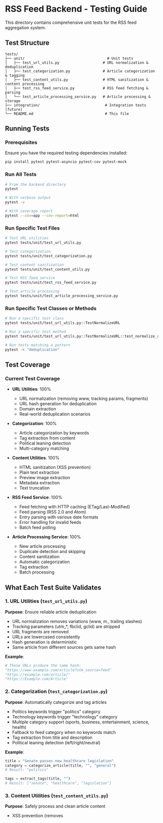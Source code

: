 # RSS Feed Backend - Testing Guide

This directory contains comprehensive unit tests for the RSS feed aggregation system.

## Test Structure

```
tests/
├── unit/                                      # Unit tests
│   ├── test_url_utils.py                    # URL normalization & deduplication
│   ├── test_categorization.py               # Article categorization & tagging
│   ├── test_content_utils.py                # HTML sanitization & content processing
│   ├── test_rss_feed_service.py             # RSS feed fetching & parsing
│   └── test_article_processing_service.py   # Article processing & storage
├── integration/                              # Integration tests (future)
└── README.md                                 # This file
```

## Running Tests

### Prerequisites

Ensure you have the required testing dependencies installed:

```bash
pip install pytest pytest-asyncio pytest-cov pytest-mock
```

### Run All Tests

```bash
# From the backend directory
pytest

# With verbose output
pytest -v

# With coverage report
pytest --cov=app --cov-report=html
```

### Run Specific Test Files

```bash
# Test URL utilities
pytest tests/unit/test_url_utils.py

# Test categorization
pytest tests/unit/test_categorization.py

# Test content sanitization
pytest tests/unit/test_content_utils.py

# Test RSS feed service
pytest tests/unit/test_rss_feed_service.py

# Test article processing
pytest tests/unit/test_article_processing_service.py
```

### Run Specific Test Classes or Methods

```bash
# Run a specific test class
pytest tests/unit/test_url_utils.py::TestNormalizeURL

# Run a specific test method
pytest tests/unit/test_url_utils.py::TestNormalizeURL::test_normalize_removes_trailing_slash

# Run tests matching a pattern
pytest -k "deduplication"
```

## Test Coverage

### Current Test Coverage

- **URL Utilities**: 100%
  - URL normalization (removing www, tracking params, fragments)
  - URL hash generation for deduplication
  - Domain extraction
  - Real-world deduplication scenarios

- **Categorization**: 100%
  - Article categorization by keywords
  - Tag extraction from content
  - Political leaning detection
  - Multi-category matching

- **Content Utilities**: 100%
  - HTML sanitization (XSS prevention)
  - Plain text extraction
  - Preview image extraction
  - Metadata extraction
  - Text truncation

- **RSS Feed Service**: 100%
  - Feed fetching with HTTP caching (ETag/Last-Modified)
  - Feed parsing (RSS 2.0 and Atom)
  - Entry parsing with various date formats
  - Error handling for invalid feeds
  - Batch feed polling

- **Article Processing Service**: 100%
  - New article processing
  - Duplicate detection and skipping
  - Content sanitization
  - Automatic categorization
  - Tag extraction
  - Batch processing

## What Each Test Suite Validates

### 1. URL Utilities (`test_url_utils.py`)

**Purpose**: Ensure reliable article deduplication

- URL normalization removes variations (www, m., trailing slashes)
- Tracking parameters (utm_*, fbclid, gclid) are stripped
- URL fragments are removed
- URLs are lowercased consistently
- Hash generation is deterministic
- Same article from different sources gets same hash

**Example**:
```python
# These URLs produce the same hash:
"https://www.example.com/article?utm_source=feed"
"https://example.com/article/"
"https://Example.com/Article"
```

### 2. Categorization (`test_categorization.py`)

**Purpose**: Automatically categorize and tag articles

- Politics keywords trigger "politics" category
- Technology keywords trigger "technology" category
- Multiple category support (sports, business, entertainment, science, health)
- Fallback to feed category when no keywords match
- Tag extraction from title and description
- Political leaning detection (left/right/neutral)

**Example**:
```python
title = "Senate passes new healthcare legislation"
category = categorize_article(title, "", "general")
# Result: "politics"

tags = extract_tags(title, "")
# Result: ["senate", "healthcare", "legislation"]
```

### 3. Content Utilities (`test_content_utils.py`)

**Purpose**: Safely process and clean article content

- XSS prevention (removes <script>, event handlers)
- iframe removal for security
- Preserves safe HTML (p, strong, em, a, img)
- Removes javascript: URLs
- Extracts plain text from HTML
- Extracts preview images
- Extracts Open Graph and Twitter Card metadata

**Example**:
```python
unsafe_html = '<p>Safe</p><script>alert("XSS")</script>'
safe_html = sanitize_html(unsafe_html)
# Result: '<p>Safe</p>' (script removed)
```

### 4. RSS Feed Service (`test_rss_feed_service.py`)

**Purpose**: Reliably fetch and parse RSS/Atom feeds

- HTTP requests with proper headers
- ETag/Last-Modified caching (304 Not Modified)
- Parsing RSS 2.0 and Atom formats
- Date parsing from various formats
- Media content extraction (thumbnails)
- Error handling for network failures
- Invalid XML handling

**Example**:
```python
feed = await service.fetch_feed(source)
articles = [parse_feed_entry(entry) for entry in feed.entries]
```

### 5. Article Processing Service (`test_article_processing_service.py`)

**Purpose**: Process, deduplicate, and store articles

- New article creation with all metadata
- Duplicate detection by URL hash
- Content sanitization before storage
- Automatic categorization
- Tag extraction and storage
- Batch processing of multiple articles
- Error handling for database failures

**Example**:
```python
article = await service.process_article(article_data, source)
# Article is sanitized, categorized, tagged, and stored
```

## Key Testing Patterns

### Async Testing

```python
@pytest.mark.asyncio
async def test_fetch_feed_success(self):
    mock_db = AsyncMock()
    service = RSSFeedService(mock_db)
    # Test async operations
```

### Mocking External Dependencies

```python
with patch('httpx.AsyncClient') as mock_client:
    mock_client.return_value.__aenter__.return_value.get = AsyncMock(return_value=mock_response)
    # Test without making real HTTP requests
```

### Testing Deduplication

```python
# First call creates new article
article1 = await service.process_article(data, source)

# Second call with same URL returns existing article
article2 = await service.process_article(data, source)

assert article1.id == article2.id  # Same article
```

## Continuous Integration

These tests are designed to run in CI/CD pipelines:

```yaml
# Example GitHub Actions workflow
- name: Run tests
  run: |
    pytest --cov=app --cov-report=xml
    
- name: Upload coverage
  uses: codecov/codecov-action@v3
```

## Adding New Tests

When adding new functionality, follow these patterns:

1. **Create a test class** for each major component
2. **Test happy path** first (successful operations)
3. **Test edge cases** (empty inputs, missing fields)
4. **Test error handling** (network failures, invalid data)
5. **Test real-world scenarios** (actual RSS feeds, HTML content)

### Example Test Structure

```python
class TestNewFeature:
    """Test description of new feature."""
    
    def test_basic_functionality(self):
        """Test the main use case."""
        # Arrange
        input_data = {...}
        
        # Act
        result = process(input_data)
        
        # Assert
        assert result.status == "success"
    
    def test_edge_case(self):
        """Test edge case or boundary condition."""
        pass
    
    def test_error_handling(self):
        """Test error is handled gracefully."""
        with pytest.raises(ValueError):
            process(invalid_data)
```

## Troubleshooting

### Test Failures

**ImportError**: Make sure you're running from the backend directory:
```bash
cd /Users/ej/Downloads/RSS-Feed/backend
pytest
```

**ModuleNotFoundError**: Install missing dependencies:
```bash
pip install -r requirements.txt
```

**Async warnings**: Install pytest-asyncio:
```bash
pip install pytest-asyncio
```

### Debugging Tests

Run with increased verbosity and print statements:
```bash
pytest -v -s tests/unit/test_url_utils.py
```

Run specific test with debugger:
```bash
pytest --pdb tests/unit/test_url_utils.py::TestNormalizeURL::test_normalize_removes_trailing_slash
```

## Performance

Expected test execution times:
- **All unit tests**: ~5-10 seconds
- **Individual test file**: ~1-2 seconds
- **Single test method**: <1 second

If tests are slower, check for:
- Actual network requests (should be mocked)
- Database operations (should use AsyncMock)
- Large data fixtures (consider reducing size)

## Next Steps

Future testing improvements:

1. **Integration Tests**
   - Test with real PostgreSQL database
   - Test actual RSS feed fetching
   - Test end-to-end article processing

2. **Load Testing**
   - Test processing 1000+ articles
   - Test concurrent feed fetching
   - Test database performance

3. **E2E Tests**
   - Test API endpoints
   - Test frontend integration
   - Test Celery tasks

## Resources

- [Pytest Documentation](https://docs.pytest.org/)
- [pytest-asyncio](https://pytest-asyncio.readthedocs.io/)
- [unittest.mock](https://docs.python.org/3/library/unittest.mock.html)
- [Python Testing Best Practices](https://realpython.com/pytest-python-testing/)
